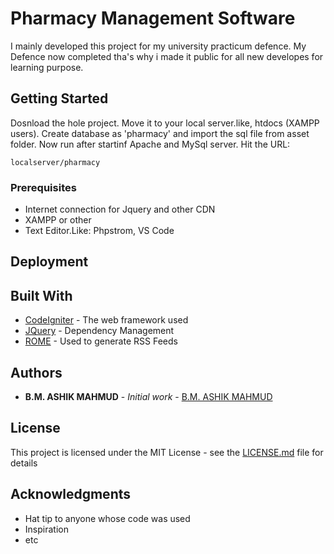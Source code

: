 # Pharmacy Management Software 

I mainly developed this project for my university practicum defence. My Defence now completed tha's why i made it public for all new developes for learning purpose.

## Getting Started

Dosnload the hole project. Move it to your local server.like, htdocs (XAMPP users). Create database as 'pharmacy' and import the sql file from asset folder. Now run after startinf Apache and MySql server.
Hit the URL: 
```
localserver/pharmacy 
```
### Prerequisites

* Internet connection for Jquery and other CDN
* XAMPP or other 
* Text Editor.Like: Phpstrom, VS Code

## Deployment



## Built With

* [CodeIgniter](https://github.com/bcit-ci/CodeIgniter) - The web framework used
* [JQuery](https://jquery.com/download/) - Dependency Management
* [ROME](https://rometools.github.io/rome/) - Used to generate RSS Feeds


## Authors

* **B.M. ASHIK MAHMUD** - *Initial work* - [B.M. ASHIK MAHMUD](https://github.com/bmmahmud)

## License

This project is licensed under the MIT License - see the [LICENSE.md](LICENSE.md) file for details

## Acknowledgments

* Hat tip to anyone whose code was used
* Inspiration
* etc

